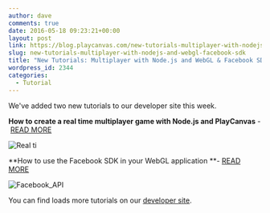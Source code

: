 ```yaml
---
author: dave
comments: true
date: 2016-05-18 09:23:21+00:00
layout: post
link: https://blog.playcanvas.com/new-tutorials-multiplayer-with-nodejs-and-webgl-facebook-sdk/
slug: new-tutorials-multiplayer-with-nodejs-and-webgl-facebook-sdk
title: "New Tutorials: Multiplayer with Node.js and WebGL & Facebook SDK"
wordpress_id: 2344
categories:
  - Tutorial
---
```


We've added two new tutorials to our developer site this week.

**How to create a real time multiplayer game with Node.js and PlayCanvas** - [READ MORE](http://developer.playcanvas.com/en/tutorials/advanced/real-time-multiplayer/)

![Real ti](https://blog.playcanvas.com/wp-content/uploads/2016/05/multiplayer.gif)

**How to use the Facebook SDK in your WebGL application **- [READ MORE](http://developer.playcanvas.com/en/tutorials/intermediate/facebook-api/)

![Facebook_API](https://blog.playcanvas.com/wp-content/uploads/2016/05/Facebook_API___Learn_PlayCanvas.jpg)

You can find loads more tutorials on our [developer site](http://developer.playcanvas.com).
